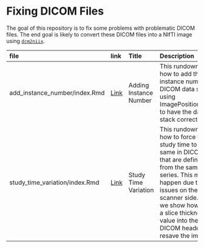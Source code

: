
<!-- README.md is generated from README.Rmd. Please edit that file -->

# Fixing DICOM Files

<!-- badges: start -->

<!-- badges: end -->

The goal of this repository is to fix some problems with problematic
DICOM files. The end goal is likely to convert these DICOM files into a
NIfTI image using
[`dcm2niix`](https://github.com/rordenlab/dcm2niix).

| file                             | link                                                                      | Title                  | Description                                                                                                                                                                                                                                                             |
| :------------------------------- | :------------------------------------------------------------------------ | :--------------------- | :---------------------------------------------------------------------------------------------------------------------------------------------------------------------------------------------------------------------------------------------------------------------- |
| add\_instance\_number/index.Rmd  | [Link](https://johnmuschelli.com/fixing_dicom_files/add_instance_number)  | Adding Instance Number | This rundown shows how to add the instance number to a DICOM data set, using ImagePositionPatient to have the data to stack correctly.                                                                                                                                  |
| study\_time\_variation/index.Rmd | [Link](https://johnmuschelli.com/fixing_dicom_files/study_time_variation) | Study Time Variation   | This rundown shows how to force the study time to be the same in DICOM files that are definitely from the same series. This may happen due to issues on the scanner side. Also, we show how to put a slice thickness value into the DICOM header and resave the images. |
